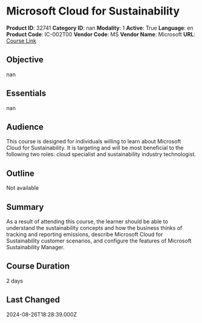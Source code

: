 # Microsoft Cloud for Sustainability

**Product ID**: 32741
**Category ID**: nan
**Modality**: 1
**Active**: True
**Language**: en
**Product Code**: IC-002T00
**Vendor Code**: MS
**Vendor Name**: Microsoft
**URL**: [Course Link](https://www.fastlaneus.com/course/microsoft-ic-002t00)

## Objective
nan

## Essentials
nan

## Audience
This course is designed for individuals willing to learn about Microsoft Cloud for Sustainability. It is targeting and will be most beneficial to the following two roles: cloud specialist and sustainability industry technologist.

## Outline
Not available

## Summary
As a result of attending this course, the learner should be able to understand the sustainability concepts and how the business thinks of tracking and reporting emissions, describe Microsoft Cloud for Sustainability customer scenarios, and configure the features of Microsoft Sustainability Manager.

## Course Duration
2 days

## Last Changed
2024-08-26T18:28:39.000Z
